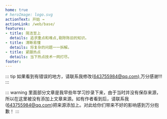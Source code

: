```yaml
---
home: true
# heroImage: logo.svg
actionText: 开始 →
actionLink: /web/base/
features:
- title: 简洁至上
  details: 追求重点和难点,剔除陈旧的知识。
- title: 清晰易懂
  details: 将复杂的问题一一拆解。
- title: 紧跟热点
  details: 当下热点技术一网打尽。
footer: 
---
```

::: tip
如果看到有错误的地方，请联系我修改(643755984@qq.com),万分感谢!!!
:::

::: warning
里面部分文章是我早些年学习抄录下来，由于当时并没有保存来源，所以在这里被没有添加上文章来源。如有作者看到后，请联系我(643755984@qq.com)把来源添加上。对此给你们带来不好的影响感到万分抱歉！
:::

